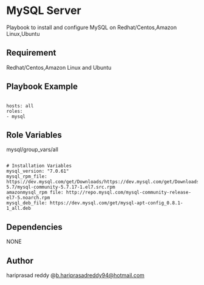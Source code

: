 MySQL Server
========

Playbook to install and configure MySQL on Redhat/Centos,Amazon Linux,Ubuntu

Requirement
-----------

Redhat/Centos,Amazon Linux and Ubuntu

Playbook Example
---------------


```

hosts: all
roles:
- mysql
```

Role Variables
--------------
mysql/group_vars/all


```

# Installation Variables
mysql_version: "7.0.61"
mysql_rpm_file: https://dev.mysql.com/get/Downloads/https://dev.mysql.com/get/Downloads/MySQL-5.7/mysql-community-5.7.17-1.el7.src.rpm
amazonmysql_rpm file: http://repo.mysql.com/mysql-community-release-el7-5.noarch.rpm
mysql_deb_file: https://dev.mysql.com/get/mysql-apt-config_0.8.1-1_all.deb

```
Dependencies
------------
 NONE
 
 
Author
-----
hariprasad reddy @b.hariprasadreddy94@hotmail.com

```
